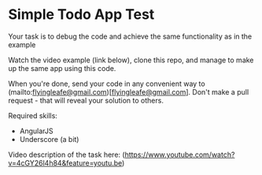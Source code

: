 Simple Todo App Test
===

Your task is to debug the code and achieve the same functionality as in the example

Watch the video example (link below), clone this repo, and manage to make up the same app using this code.

When you're done, send your code in any convenient way to (mailto:flyingleafe@gmail.com)[flyingleafe@gmail.com]. Don't make a pull request - that will reveal your solution to others.

Required skills:
- AngularJS
- Underscore (a bit)

Video description of the task here:
(https://www.youtube.com/watch?v=4cGY26l4h84&feature=youtu.be)
